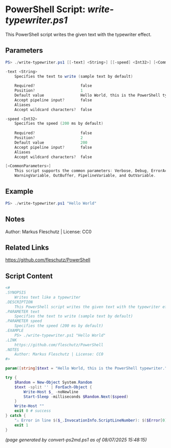PowerShell Script: *write-typewriter.ps1*
===================================

This PowerShell script writes the given text with the typewriter effect.

Parameters
----------
```powershell
PS> ./write-typewriter.ps1 [[-text] <String>] [[-speed] <Int32>] [<CommonParameters>]

-text <String>
    Specifies the text to write (sample text by default)
    
    Required?                    false
    Position?                    1
    Default value                Hello World, this is the PowerShell typewriter.
    Accept pipeline input?       false
    Aliases                      
    Accept wildcard characters?  false

-speed <Int32>
    Specifies the speed (200 ms by default)
    
    Required?                    false
    Position?                    2
    Default value                200
    Accept pipeline input?       false
    Aliases                      
    Accept wildcard characters?  false

[<CommonParameters>]
    This script supports the common parameters: Verbose, Debug, ErrorAction, ErrorVariable, WarningAction, 
    WarningVariable, OutBuffer, PipelineVariable, and OutVariable.
```

Example
-------
```powershell
PS> ./write-typewriter.ps1 "Hello World"

```

Notes
-----
Author: Markus Fleschutz | License: CC0

Related Links
-------------
https://github.com/fleschutz/PowerShell

Script Content
--------------
```powershell
<#
.SYNOPSIS
	Writes text like a typewriter
.DESCRIPTION
	This PowerShell script writes the given text with the typewriter effect.
.PARAMETER text
	Specifies the text to write (sample text by default)
.PARAMETER speed
	Specifies the speed (200 ms by default)
.EXAMPLE
	PS> ./write-typewriter.ps1 "Hello World"
.LINK
	https://github.com/fleschutz/PowerShell
.NOTES
	Author: Markus Fleschutz | License: CC0
#>

param([string]$text = "Hello World, this is the PowerShell typewriter.", [int]$speed = 200) # in milliseconds

try {
	$Random = New-Object System.Random
	$text -split '' | ForEach-Object {
		Write-Host $_ -noNewline
		Start-Sleep -milliseconds $Random.Next($speed)
	}
	Write-Host ""
	exit 0 # success
} catch {
	"⚠️ Error in line $($_.InvocationInfo.ScriptLineNumber): $($Error[0])"
	exit 1
}
```

*(page generated by convert-ps2md.ps1 as of 08/07/2025 15:48:15)*
